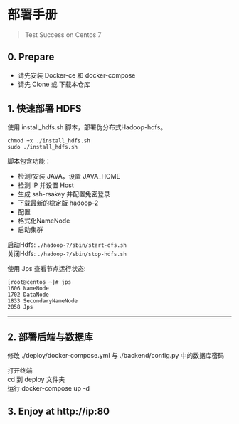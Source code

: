 
# 部署手册

> Test Success on Centos 7 

## 0. Prepare 

+ 请先安装 Docker-ce 和 docker-compose
+ 请先 Clone 或 下载本仓库

## 1. 快速部署 HDFS 

使用 install_hdfs.sh 脚本，部署伪分布式Hadoop-hdfs。

```
chmod +x ./install_hdfs.sh
sudo ./install_hdfs.sh
```

脚本包含功能：
+ 检测/安装 JAVA，设置 JAVA_HOME
+ 检测 IP 并设置 Host
+ 生成 ssh-rsakey 并配置免密登录
+ 下载最新的稳定版 hadoop-2
+ 配置
+ 格式化NameNode
+ 启动集群


启动Hdfs: `./hadoop-?/sbin/start-dfs.sh`  
关闭Hdfs: `./hadoop-?/sbin/stop-hdfs.sh`

使用 Jps 查看节点运行状态:
```shell
[root@centos ~]# jps
1606 NameNode
1702 DataNode
1833 SecondaryNameNode
2058 Jps
```

----

## 2. 部署后端与数据库

修改 ./deploy/docker-compose.yml 与 ./backend/config.py 中的数据库密码

打开终端  
cd 到 deploy 文件夹  
运行 docker-compose up -d

## 3. Enjoy at http://ip:80
